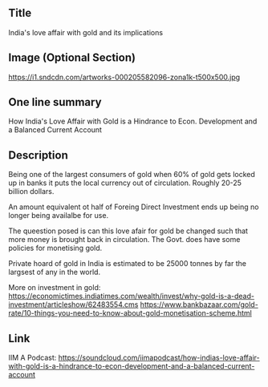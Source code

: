 ## Title
India's love affair with gold and its implications

## Image (Optional Section)
https://i1.sndcdn.com/artworks-000205582096-zona1k-t500x500.jpg

## One line summary
How India's Love Affair with Gold is a Hindrance to Econ. Development and a Balanced Current Account

## Description
Being one of the largest consumers of gold when 60% of gold gets locked up in banks it puts the local currency out of circulation. Roughly 20-25 billion dollars.

An amount equivalent ot half of Foreing Direct Investment ends up being no longer being availalbe for use.

The queestion posed is can this love afair for gold be changed such that more money is brought back in circulation. The Govt. does have some policies for monetising gold.

Private hoard of gold in India is estimated to be 25000 tonnes by far the largsest of any in the world.

More on investment in gold: https://economictimes.indiatimes.com/wealth/invest/why-gold-is-a-dead-investment/articleshow/62483554.cms
https://www.bankbazaar.com/gold-rate/10-things-you-need-to-know-about-gold-monetisation-scheme.html

## Link
IIM A Podcast: https://soundcloud.com/iimapodcast/how-indias-love-affair-with-gold-is-a-hindrance-to-econ-development-and-a-balanced-current-account
